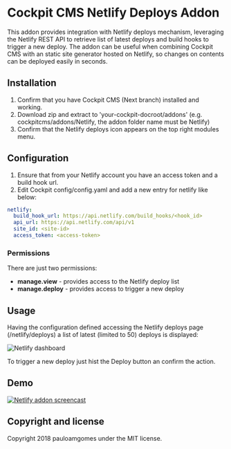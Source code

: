 # Cockpit CMS Netlify Deploys Addon

This addon provides integration with Netlify deploys mechanism, leveraging the Netlify REST API to retrieve list of latest deploys and build hooks to trigger a new deploy. The addon can be useful when combining Cockpit CMS with an static site generator hosted on Netlify, so changes on contents can be deployed easily in seconds.

## Installation

1. Confirm that you have Cockpit CMS (Next branch) installed and working.
2. Download zip and extract to 'your-cockpit-docroot/addons' (e.g. cockpitcms/addons/Netlify, the addon folder name must be Netlify)
3. Confirm that the Netlify deploys icon appears on the top right modules menu.

## Configuration

1. Ensure that from your Netlify account you have an access token and a build hook url.
2. Edit Cockpit config/config.yaml and add a new entry for netlify like below:

```yaml
netlify:
  build_hook_url: https://api.netlify.com/build_hooks/<hook_id>
  api_url: https://api.netlify.com/api/v1
  site_id: <site-id>
  access_token: <access-token>
```

### Permissions

There are just two permissions:

- **manage.view** - provides access to the Netlify deploy list
- **manage.deploy** - provides access to trigger a new deploy

## Usage

Having the configuration defined accessing the Netlify deploys page (/netlify/deploys) a list of latest (limited to 50) deploys is displayed:

![Netlify dashboard](https://monosnap.com/image/bN5lqOC4FP1zFV7h278EHdz1MoSzxM.png)

To trigger a new deploy just hist the Deploy button an confirm the action.

## Demo

[![Netlify addon screencast](http://img.youtube.com/vi/duK78Lig2KQ/0.jpg)](http://www.youtube.com/watch?v=duK78Lig2KQ "Netlify addon screencast")

## Copyright and license

Copyright 2018 pauloamgomes under the MIT license.
